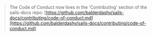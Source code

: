 > The Code of Conduct now lives in the 'Contributing' section of the sails-docs repo: [https://github.com/balderdashy/sails-docs/contributing/code-of-conduct.md](https://github.com/balderdashy/sails-docs/contributing/code-of-conduct.md)
